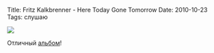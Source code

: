 Title: Fritz Kalkbrenner - Here Today Gone Tomorrow
Date: 2010-10-23
Tags: слушаю

<div class="text"><p><img src="http://dl.dropbox.com/u/140528/site/here_today_gone_tomorrow.jpg" /></p>
<p>Отличный <a href="http://www.junodownload.com/products/here-today-gone-tomorrow/1644959-02/">альбом</a>!</p></div>